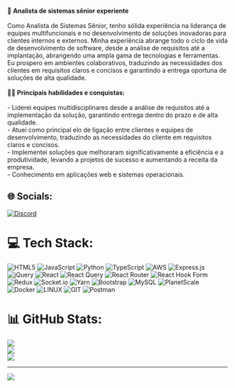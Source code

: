 
🚀 **Analista de sistemas sênior experiente**<br><br>Como Analista de Sistemas Sênior, tenho sólida experiência na liderança de equipes multifuncionais e no desenvolvimento de soluções inovadoras para clientes internos e externos. Minha experiência abrange todo o ciclo de vida de desenvolvimento de software, desde a análise de requisitos até a implantação, abrangendo uma ampla gama de tecnologias e ferramentas. Eu prospero em ambientes colaborativos, traduzindo as necessidades dos clientes em requisitos claros e concisos e garantindo a entrega oportuna de soluções de alta qualidade.<br><br>👨‍💼 **Principais habilidades e conquistas:**<br><br>- Liderei equipes multidisciplinares desde a análise de requisitos até a implementação da solução, garantindo entrega dentro do prazo e de alta qualidade.<br>- Atuei como principal elo de ligação entre clientes e equipes de desenvolvimento, traduzindo as necessidades do cliente em requisitos claros e concisos.<br>- Implementei soluções que melhoraram significativamente a eficiência e a produtividade, levando a projetos de sucesso e aumentando a receita da empresa.<br>- Conhecimento em aplicações web e sistemas operacionais.


## 🌐 Socials:
[![Discord](https://img.shields.io/badge/Discord-%237289DA.svg?logo=discord&logoColor=white)](https://discord.gg/danilloraymond) 

# 💻 Tech Stack:
![HTML5](https://img.shields.io/badge/html5-%23E34F26.svg?style=for-the-badge&logo=html5&logoColor=white) ![JavaScript](https://img.shields.io/badge/javascript-%23323330.svg?style=for-the-badge&logo=javascript&logoColor=%23F7DF1E) ![Python](https://img.shields.io/badge/python-3670A0?style=for-the-badge&logo=python&logoColor=ffdd54) ![TypeScript](https://img.shields.io/badge/typescript-%23007ACC.svg?style=for-the-badge&logo=typescript&logoColor=white) ![AWS](https://img.shields.io/badge/AWS-%23FF9900.svg?style=for-the-badge&logo=amazon-aws&logoColor=white) ![Express.js](https://img.shields.io/badge/express.js-%23404d59.svg?style=for-the-badge&logo=express&logoColor=%2361DAFB) ![jQuery](https://img.shields.io/badge/jquery-%230769AD.svg?style=for-the-badge&logo=jquery&logoColor=white) ![React](https://img.shields.io/badge/react-%2320232a.svg?style=for-the-badge&logo=react&logoColor=%2361DAFB) ![React Query](https://img.shields.io/badge/-React%20Query-FF4154?style=for-the-badge&logo=react%20query&logoColor=white) ![React Router](https://img.shields.io/badge/React_Router-CA4245?style=for-the-badge&logo=react-router&logoColor=white) ![React Hook Form](https://img.shields.io/badge/React%20Hook%20Form-%23EC5990.svg?style=for-the-badge&logo=reacthookform&logoColor=white) ![Redux](https://img.shields.io/badge/redux-%23593d88.svg?style=for-the-badge&logo=redux&logoColor=white) ![Socket.io](https://img.shields.io/badge/Socket.io-black?style=for-the-badge&logo=socket.io&badgeColor=010101) ![Yarn](https://img.shields.io/badge/yarn-%232C8EBB.svg?style=for-the-badge&logo=yarn&logoColor=white) ![Bootstrap](https://img.shields.io/badge/bootstrap-%238511FA.svg?style=for-the-badge&logo=bootstrap&logoColor=white) ![MySQL](https://img.shields.io/badge/mysql-%2300000f.svg?style=for-the-badge&logo=mysql&logoColor=white) ![PlanetScale](https://img.shields.io/badge/planetscale-%23000000.svg?style=for-the-badge&logo=planetscale&logoColor=white) ![Docker](https://img.shields.io/badge/docker-%230db7ed.svg?style=for-the-badge&logo=docker&logoColor=white) ![LINUX](https://img.shields.io/badge/Linux-FCC624?style=for-the-badge&logo=linux&logoColor=black) ![GIT](https://img.shields.io/badge/Git-fc6d26?style=for-the-badge&logo=git&logoColor=white) ![Postman](https://img.shields.io/badge/Postman-FF6C37?style=for-the-badge&logo=postman&logoColor=white)
# 📊 GitHub Stats:
![](https://github-readme-stats.vercel.app/api?username=danilloraymond7&theme=dark&hide_border=false&include_all_commits=false&count_private=false)<br/>
![](https://github-readme-streak-stats.herokuapp.com/?user=danilloraymond7&theme=dark&hide_border=false)<br/>
![](https://github-readme-stats.vercel.app/api/top-langs/?username=danilloraymond7&theme=dark&hide_border=false&include_all_commits=false&count_private=false&layout=compact)

---
[![](https://visitcount.itsvg.in/api?id=danilloraymond7&icon=0&color=0)](https://visitcount.itsvg.in)

<!-- Proudly created with GPRM ( https://gprm.itsvg.in ) -->

